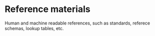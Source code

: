 # Reference materials

Human and machine readable references, such as standards, referece schemas, lookup tables, etc.
